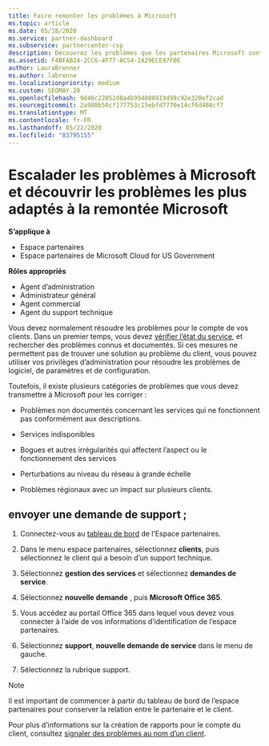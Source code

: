 ```yaml
---
title: Faire remonter les problèmes à Microsoft
ms.topic: article
ms.date: 05/18/2020
ms.service: partner-dashboard
ms.subservice: partnercenter-csp
description: Découvrez les problèmes que les partenaires Microsoft sont censés résoudre eux-mêmes pour leurs clients et les problèmes qu’ils peuvent avoir à faire remonter à Microsoft.
ms.assetid: F4BFAB24-2CC6-4F77-AC54-2A29ECE97F0E
author: LauraBrenner
ms.author: labrenne
ms.localizationpriority: medium
ms.custom: SEOMAY.20
ms.openlocfilehash: 9d46c22852d8a4b994088919d98c92e328ef2cad
ms.sourcegitcommit: 2a980b50cf177753c15ebfd7770e14cf6d486cf7
ms.translationtype: MT
ms.contentlocale: fr-FR
ms.lasthandoff: 05/22/2020
ms.locfileid: "83795155"
---
```

# <a name="escalate-problems-to-microsoft-and-learn-which-issues-are-more-suited-to-microsoft-escalation"></a>Escalader les problèmes à Microsoft et découvrir les problèmes les plus adaptés à la remontée Microsoft  

**S’applique à**

- Espace partenaires
- Espace partenaires de Microsoft Cloud for US Government

**Rôles appropriés**

- Agent d’administration
- Administrateur général
- Agent commercial
- Agent du support technique

Vous devez normalement résoudre les problèmes pour le compte de vos clients. Dans un premier temps, vous devez [vérifier l’état du service](check-service-health.md), et rechercher des problèmes connus et documentés. Si ces mesures ne permettent pas de trouver une solution au problème du client, vous pouvez utiliser vos privilèges d’administration pour résoudre les problèmes de logiciel, de paramètres et de configuration.

Toutefois, il existe plusieurs catégories de problèmes que vous devez transmettre à Microsoft pour les corriger :

- Problèmes non documentés concernant les services qui ne fonctionnent pas conformément aux descriptions.

- Services indisponibles

- Bogues et autres irrégularités qui affectent l’aspect ou le fonctionnement des services

- Perturbations au niveau du réseau à grande échelle

- Problèmes régionaux avec un impact sur plusieurs clients.

## <a name="submit-a-support-request"></a>envoyer une demande de support ;

1. Connectez-vous au [tableau de bord](https://partner.microsoft.com/dashboard) de l’Espace partenaires.

2. Dans le menu espace partenaires, sélectionnez **clients**, puis sélectionnez le client qui a besoin d’un support technique.

3. Sélectionnez **gestion des services** et sélectionnez **demandes de service**.

4. Sélectionnez **nouvelle demande** , puis **Microsoft Office 365**.

5. Vous accédez au portail Office 365 dans lequel vous devez vous connecter à l’aide de vos informations d’identification de l’espace partenaires.

6. Sélectionnez **support**, **nouvelle demande de service** dans le menu de gauche.

7. Sélectionnez la rubrique support.

>[!NOTE]
>Il est important de commencer à partir du tableau de bord de l’espace partenaires pour conserver la relation entre le partenaire et le client. 


Pour plus d’informations sur la création de rapports pour le compte du client, consultez [signaler des problèmes au nom d’un client](report-problems-on-behalf-of-a-customer.md).

 

 



